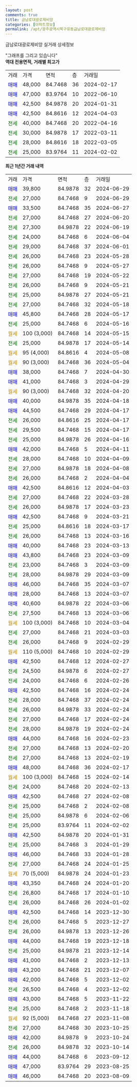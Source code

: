 ```yaml
---
layout: post
comments: true
title: 금남로대광로제비앙
categories: [아파트정보]
permalink: /apt/광주광역시북구유동금남로대광로제비앙
---
```


금남로대광로제비앙 실거래 상세정보

<script type="text/javascript">
  google.charts.load('current', {'packages':['line', 'corechart']});
  google.charts.setOnLoadCallback(drawChart);

  function drawChart() {
    var data = new google.visualization.DataTable();
    data.addColumn('date', '거래일');
    data.addColumn('number', "매매");
    data.addColumn('number', "전세");
    data.addColumn('number', "전매");

    data.addRows([[new Date(Date.parse("2024-06-29")), 39800, null, null], [new Date(Date.parse("2024-06-29")), null, 27000, null], [new Date(Date.parse("2024-06-27")), 33500, null, null], [new Date(Date.parse("2024-06-20")), null, 27000, null], [new Date(Date.parse("2024-06-19")), null, 27300, null], [new Date(Date.parse("2024-06-04")), null, 24000, null], [new Date(Date.parse("2024-06-01")), null, 29000, null], [new Date(Date.parse("2024-05-28")), null, 26000, null], [new Date(Date.parse("2024-05-27")), null, 26000, null], [new Date(Date.parse("2024-05-22")), null, 27000, null], [new Date(Date.parse("2024-05-21")), null, 26000, null], [new Date(Date.parse("2024-05-21")), null, 25000, null], [new Date(Date.parse("2024-05-18")), null, 27000, null], [new Date(Date.parse("2024-05-17")), 45800, null, null], [new Date(Date.parse("2024-05-16")), null, 25000, null], [new Date(Date.parse("2024-05-15")), null, null, null], [new Date(Date.parse("2024-05-14")), null, 25000, null], [new Date(Date.parse("2024-05-08")), null, null, null], [new Date(Date.parse("2024-05-04")), null, null, null], [new Date(Date.parse("2024-04-30")), 38000, null, null], [new Date(Date.parse("2024-04-29")), 41000, null, null], [new Date(Date.parse("2024-04-20")), null, null, null], [new Date(Date.parse("2024-04-18")), 40000, null, null], [new Date(Date.parse("2024-04-17")), 44500, null, null], [new Date(Date.parse("2024-04-17")), null, 26000, null], [new Date(Date.parse("2024-04-17")), null, 29500, null], [new Date(Date.parse("2024-04-16")), null, 25000, null], [new Date(Date.parse("2024-04-11")), 42000, null, null], [new Date(Date.parse("2024-04-09")), null, 28000, null], [new Date(Date.parse("2024-04-08")), null, 27000, null], [new Date(Date.parse("2024-04-04")), null, 26000, null], [new Date(Date.parse("2024-04-03")), 42500, null, null], [new Date(Date.parse("2024-03-28")), null, 27000, null], [new Date(Date.parse("2024-03-23")), null, 26000, null], [new Date(Date.parse("2024-03-21")), 42500, null, null], [new Date(Date.parse("2024-03-17")), null, 25000, null], [new Date(Date.parse("2024-03-16")), null, 26000, null], [new Date(Date.parse("2024-03-13")), 40000, null, null], [new Date(Date.parse("2024-03-09")), 43800, null, null], [new Date(Date.parse("2024-03-09")), null, 23000, null], [new Date(Date.parse("2024-03-09")), null, 28000, null], [new Date(Date.parse("2024-03-07")), 46000, null, null], [new Date(Date.parse("2024-03-07")), 28000, null, null], [new Date(Date.parse("2024-03-06")), 40600, null, null], [new Date(Date.parse("2024-03-06")), null, 27500, null], [new Date(Date.parse("2024-03-04")), null, null, null], [new Date(Date.parse("2024-03-03")), null, 27000, null], [new Date(Date.parse("2024-02-29")), null, 26000, null], [new Date(Date.parse("2024-02-29")), null, null, null], [new Date(Date.parse("2024-02-27")), 42500, null, null], [new Date(Date.parse("2024-02-27")), null, 24500, null], [new Date(Date.parse("2024-02-26")), null, 24000, null], [new Date(Date.parse("2024-02-24")), 42500, null, null], [new Date(Date.parse("2024-02-24")), null, 28000, null], [new Date(Date.parse("2024-02-24")), null, 26000, null], [new Date(Date.parse("2024-02-24")), null, 27000, null], [new Date(Date.parse("2024-02-24")), null, 28000, null], [new Date(Date.parse("2024-02-23")), 44000, null, null], [new Date(Date.parse("2024-02-20")), null, 27000, null], [new Date(Date.parse("2024-02-19")), null, 27000, null], [new Date(Date.parse("2024-02-17")), 48000, null, null], [new Date(Date.parse("2024-02-14")), null, null, null], [new Date(Date.parse("2024-02-13")), null, 24000, null], [new Date(Date.parse("2024-02-08")), 42500, null, null], [new Date(Date.parse("2024-02-08")), null, 25000, null], [new Date(Date.parse("2024-02-06")), null, 25000, null], [new Date(Date.parse("2024-02-02")), null, 25000, null], [new Date(Date.parse("2024-01-31")), 42500, null, null], [new Date(Date.parse("2024-01-29")), null, 25000, null], [new Date(Date.parse("2024-01-28")), 46000, null, null], [new Date(Date.parse("2024-01-25")), null, 27000, null], [new Date(Date.parse("2024-01-23")), null, null, null], [new Date(Date.parse("2024-01-20")), 43350, null, null], [new Date(Date.parse("2024-01-10")), null, 26800, null], [new Date(Date.parse("2024-01-02")), null, 26000, null], [new Date(Date.parse("2023-12-30")), 42500, null, null], [new Date(Date.parse("2023-12-27")), null, 26000, null], [new Date(Date.parse("2023-12-26")), null, 26000, null], [new Date(Date.parse("2023-12-18")), 44000, null, null], [new Date(Date.parse("2023-12-14")), null, 25000, null], [new Date(Date.parse("2023-12-13")), 41000, null, null], [new Date(Date.parse("2023-12-07")), 43200, null, null], [new Date(Date.parse("2023-12-02")), 42000, null, null], [new Date(Date.parse("2023-12-02")), null, 26500, null], [new Date(Date.parse("2023-11-22")), 43000, null, null], [new Date(Date.parse("2023-11-18")), null, 25000, null], [new Date(Date.parse("2023-11-08")), null, null, null], [new Date(Date.parse("2023-10-25")), null, 27000, null], [new Date(Date.parse("2023-10-24")), 42000, null, null], [new Date(Date.parse("2023-10-14")), null, 26000, null], [new Date(Date.parse("2023-09-12")), 44000, null, null], [new Date(Date.parse("2023-08-25")), 47000, null, null], [new Date(Date.parse("2023-08-09")), 46000, null, null]]);

    var options = {
      hAxis: {
        format: 'yyyy/MM/dd'
      },    
      lineWidth: 0,
      pointsVisible: true,    
      title: '최근 1년간 유형별 실거래가 분포',
      legend: { position: 'bottom' }
    };

    var formatter = new google.visualization.NumberFormat({pattern:'###,###'} );
    formatter.format(data, 1);
    formatter.format(data, 2);
    
    setTimeout(function() {
        var chart = new google.visualization.LineChart(document.getElementById('columnchart_material'));
        chart.draw(data, (options));
        document.getElementById('loading').style.display = 'none';
    }, 200);
  }
</script>


<div id="loading" style="z-index:20; display: block; margin-left: 0px">"그래프를 그리고 있습니다"</div>
<div id="columnchart_material" style="width: 95%; margin-left: 0px; display: block"></div>
<!-- contents start -->
<b>역대 전용면적, 거래별 최고가</b>
<table class="sortable">
    <tr>
      <td>거래</td>
      <td>가격</td>
      <td>면적</td>
      <td>층</td>
      <td>거래일</td>
    </tr>
        <tr>
          <td><a style="color: blue">매매</a></td>
          <td>48,000</td>
          <td>84.7468</td>
          <td>36</td>
          <td>2024-02-17</td>
        </tr>            <tr>
          <td><a style="color: blue">매매</a></td>
          <td>47,000</td>
          <td>83.9764</td>
          <td>10</td>
          <td>2022-06-10</td>
        </tr>            <tr>
          <td><a style="color: blue">매매</a></td>
          <td>42,500</td>
          <td>84.9878</td>
          <td>20</td>
          <td>2024-01-31</td>
        </tr>            <tr>
          <td><a style="color: blue">매매</a></td>
          <td>42,500</td>
          <td>84.8616</td>
          <td>12</td>
          <td>2024-04-03</td>
        </tr>        
        <tr>
              <td><a style="color: darkgreen">전세</a></td>
              <td>40,000</td>
              <td>84.7468</td>
              <td>20</td>
              <td>2022-04-16</td>
            </tr>            <tr>
              <td><a style="color: darkgreen">전세</a></td>
              <td>30,000</td>
              <td>84.9878</td>
              <td>17</td>
              <td>2022-03-11</td>
            </tr>            <tr>
              <td><a style="color: darkgreen">전세</a></td>
              <td>28,000</td>
              <td>84.8616</td>
              <td>18</td>
              <td>2022-03-05</td>
            </tr>            <tr>
              <td><a style="color: darkgreen">전세</a></td>
              <td>25,000</td>
              <td>83.9764</td>
              <td>11</td>
              <td>2024-02-02</td>
            </tr>        
    
</table>

<b>최근 1년간 거래 내역</b>

<table class="sortable">
    <tr>
      <td>거래</td>
      <td>가격</td>
      <td>면적</td>
      <td>층</td>
      <td>거래일</td>
    </tr>
    <tr>
      <td><a style="color: blue">매매</a></td>
      <td>39,800</td>
      <td>84.9878</td>
      <td>32</td>
      <td>2024-06-29</td>
    </tr>          <tr>
      <td><a style="color: darkgreen">전세</a></td>
      <td>27,000</td>
      <td>84.7468</td>
      <td>9</td>
      <td>2024-06-29</td>
    </tr>          <tr>
      <td><a style="color: blue">매매</a></td>
      <td>33,500</td>
      <td>84.7468</td>
      <td>35</td>
      <td>2024-06-27</td>
    </tr>          <tr>
      <td><a style="color: darkgreen">전세</a></td>
      <td>27,000</td>
      <td>84.7468</td>
      <td>27</td>
      <td>2024-06-20</td>
    </tr>          <tr>
      <td><a style="color: darkgreen">전세</a></td>
      <td>27,300</td>
      <td>84.9878</td>
      <td>22</td>
      <td>2024-06-19</td>
    </tr>          <tr>
      <td><a style="color: darkgreen">전세</a></td>
      <td>24,000</td>
      <td>84.7468</td>
      <td>6</td>
      <td>2024-06-04</td>
    </tr>          <tr>
      <td><a style="color: darkgreen">전세</a></td>
      <td>29,000</td>
      <td>84.7468</td>
      <td>37</td>
      <td>2024-06-01</td>
    </tr>          <tr>
      <td><a style="color: darkgreen">전세</a></td>
      <td>26,000</td>
      <td>84.7468</td>
      <td>23</td>
      <td>2024-05-28</td>
    </tr>          <tr>
      <td><a style="color: darkgreen">전세</a></td>
      <td>26,000</td>
      <td>84.7468</td>
      <td>9</td>
      <td>2024-05-27</td>
    </tr>          <tr>
      <td><a style="color: darkgreen">전세</a></td>
      <td>27,000</td>
      <td>84.7468</td>
      <td>19</td>
      <td>2024-05-22</td>
    </tr>          <tr>
      <td><a style="color: darkgreen">전세</a></td>
      <td>26,000</td>
      <td>84.7468</td>
      <td>9</td>
      <td>2024-05-21</td>
    </tr>          <tr>
      <td><a style="color: darkgreen">전세</a></td>
      <td>25,000</td>
      <td>84.9878</td>
      <td>27</td>
      <td>2024-05-21</td>
    </tr>          <tr>
      <td><a style="color: darkgreen">전세</a></td>
      <td>27,000</td>
      <td>84.7468</td>
      <td>32</td>
      <td>2024-05-18</td>
    </tr>          <tr>
      <td><a style="color: blue">매매</a></td>
      <td>45,800</td>
      <td>84.7468</td>
      <td>28</td>
      <td>2024-05-17</td>
    </tr>          <tr>
      <td><a style="color: darkgreen">전세</a></td>
      <td>25,000</td>
      <td>84.7468</td>
      <td>6</td>
      <td>2024-05-16</td>
    </tr>          <tr>
      <td><a style="color: darkgoldenrod">월세</a></td>
      <td>100 (3,000)</td>
      <td>84.7468</td>
      <td>14</td>
      <td>2024-05-15</td>
    </tr>          <tr>
      <td><a style="color: darkgreen">전세</a></td>
      <td>25,000</td>
      <td>84.9878</td>
      <td>17</td>
      <td>2024-05-14</td>
    </tr>          <tr>
      <td><a style="color: darkgoldenrod">월세</a></td>
      <td>95 (4,000)</td>
      <td>84.8616</td>
      <td>4</td>
      <td>2024-05-08</td>
    </tr>          <tr>
      <td><a style="color: darkgoldenrod">월세</a></td>
      <td>90 (3,000)</td>
      <td>84.7468</td>
      <td>36</td>
      <td>2024-05-04</td>
    </tr>          <tr>
      <td><a style="color: blue">매매</a></td>
      <td>38,000</td>
      <td>84.7468</td>
      <td>7</td>
      <td>2024-04-30</td>
    </tr>          <tr>
      <td><a style="color: blue">매매</a></td>
      <td>41,000</td>
      <td>84.7468</td>
      <td>3</td>
      <td>2024-04-29</td>
    </tr>          <tr>
      <td><a style="color: darkgoldenrod">월세</a></td>
      <td>90 (3,000)</td>
      <td>84.7468</td>
      <td>32</td>
      <td>2024-04-20</td>
    </tr>          <tr>
      <td><a style="color: blue">매매</a></td>
      <td>40,000</td>
      <td>84.9878</td>
      <td>35</td>
      <td>2024-04-18</td>
    </tr>          <tr>
      <td><a style="color: blue">매매</a></td>
      <td>44,500</td>
      <td>84.7468</td>
      <td>29</td>
      <td>2024-04-17</td>
    </tr>          <tr>
      <td><a style="color: darkgreen">전세</a></td>
      <td>26,000</td>
      <td>84.8616</td>
      <td>25</td>
      <td>2024-04-17</td>
    </tr>          <tr>
      <td><a style="color: darkgreen">전세</a></td>
      <td>29,500</td>
      <td>84.7468</td>
      <td>15</td>
      <td>2024-04-17</td>
    </tr>          <tr>
      <td><a style="color: darkgreen">전세</a></td>
      <td>25,000</td>
      <td>84.9878</td>
      <td>26</td>
      <td>2024-04-16</td>
    </tr>          <tr>
      <td><a style="color: blue">매매</a></td>
      <td>42,000</td>
      <td>84.7468</td>
      <td>5</td>
      <td>2024-04-11</td>
    </tr>          <tr>
      <td><a style="color: darkgreen">전세</a></td>
      <td>28,000</td>
      <td>84.7468</td>
      <td>10</td>
      <td>2024-04-09</td>
    </tr>          <tr>
      <td><a style="color: darkgreen">전세</a></td>
      <td>27,000</td>
      <td>84.9878</td>
      <td>18</td>
      <td>2024-04-08</td>
    </tr>          <tr>
      <td><a style="color: darkgreen">전세</a></td>
      <td>26,000</td>
      <td>84.7468</td>
      <td>2</td>
      <td>2024-04-04</td>
    </tr>          <tr>
      <td><a style="color: blue">매매</a></td>
      <td>42,500</td>
      <td>84.8616</td>
      <td>12</td>
      <td>2024-04-03</td>
    </tr>          <tr>
      <td><a style="color: darkgreen">전세</a></td>
      <td>27,000</td>
      <td>84.7468</td>
      <td>22</td>
      <td>2024-03-28</td>
    </tr>          <tr>
      <td><a style="color: darkgreen">전세</a></td>
      <td>26,000</td>
      <td>84.9878</td>
      <td>17</td>
      <td>2024-03-23</td>
    </tr>          <tr>
      <td><a style="color: blue">매매</a></td>
      <td>42,500</td>
      <td>84.7468</td>
      <td>9</td>
      <td>2024-03-21</td>
    </tr>          <tr>
      <td><a style="color: darkgreen">전세</a></td>
      <td>25,000</td>
      <td>84.8616</td>
      <td>18</td>
      <td>2024-03-17</td>
    </tr>          <tr>
      <td><a style="color: darkgreen">전세</a></td>
      <td>26,000</td>
      <td>84.7468</td>
      <td>13</td>
      <td>2024-03-16</td>
    </tr>          <tr>
      <td><a style="color: blue">매매</a></td>
      <td>40,000</td>
      <td>84.7468</td>
      <td>23</td>
      <td>2024-03-13</td>
    </tr>          <tr>
      <td><a style="color: blue">매매</a></td>
      <td>43,800</td>
      <td>84.7468</td>
      <td>23</td>
      <td>2024-03-09</td>
    </tr>          <tr>
      <td><a style="color: darkgreen">전세</a></td>
      <td>23,000</td>
      <td>84.7468</td>
      <td>3</td>
      <td>2024-03-09</td>
    </tr>          <tr>
      <td><a style="color: darkgreen">전세</a></td>
      <td>28,000</td>
      <td>84.9878</td>
      <td>29</td>
      <td>2024-03-09</td>
    </tr>          <tr>
      <td><a style="color: blue">매매</a></td>
      <td>46,000</td>
      <td>84.7468</td>
      <td>35</td>
      <td>2024-03-07</td>
    </tr>          <tr>
      <td><a style="color: blue">매매</a></td>
      <td>28,000</td>
      <td>84.7468</td>
      <td>13</td>
      <td>2024-03-07</td>
    </tr>          <tr>
      <td><a style="color: blue">매매</a></td>
      <td>40,600</td>
      <td>84.9878</td>
      <td>22</td>
      <td>2024-03-06</td>
    </tr>          <tr>
      <td><a style="color: darkgreen">전세</a></td>
      <td>27,500</td>
      <td>84.7468</td>
      <td>13</td>
      <td>2024-03-06</td>
    </tr>          <tr>
      <td><a style="color: darkgoldenrod">월세</a></td>
      <td>100 (3,000)</td>
      <td>84.7468</td>
      <td>10</td>
      <td>2024-03-04</td>
    </tr>          <tr>
      <td><a style="color: darkgreen">전세</a></td>
      <td>27,000</td>
      <td>84.7468</td>
      <td>21</td>
      <td>2024-03-03</td>
    </tr>          <tr>
      <td><a style="color: darkgreen">전세</a></td>
      <td>26,000</td>
      <td>84.7468</td>
      <td>9</td>
      <td>2024-02-29</td>
    </tr>          <tr>
      <td><a style="color: darkgoldenrod">월세</a></td>
      <td>110 (5,000)</td>
      <td>84.7468</td>
      <td>10</td>
      <td>2024-02-29</td>
    </tr>          <tr>
      <td><a style="color: blue">매매</a></td>
      <td>42,500</td>
      <td>84.7468</td>
      <td>12</td>
      <td>2024-02-27</td>
    </tr>          <tr>
      <td><a style="color: darkgreen">전세</a></td>
      <td>24,500</td>
      <td>84.9878</td>
      <td>6</td>
      <td>2024-02-27</td>
    </tr>          <tr>
      <td><a style="color: darkgreen">전세</a></td>
      <td>24,000</td>
      <td>84.7468</td>
      <td>6</td>
      <td>2024-02-26</td>
    </tr>          <tr>
      <td><a style="color: blue">매매</a></td>
      <td>42,500</td>
      <td>84.7468</td>
      <td>16</td>
      <td>2024-02-24</td>
    </tr>          <tr>
      <td><a style="color: darkgreen">전세</a></td>
      <td>28,000</td>
      <td>84.7468</td>
      <td>37</td>
      <td>2024-02-24</td>
    </tr>          <tr>
      <td><a style="color: darkgreen">전세</a></td>
      <td>26,000</td>
      <td>84.9878</td>
      <td>33</td>
      <td>2024-02-24</td>
    </tr>          <tr>
      <td><a style="color: darkgreen">전세</a></td>
      <td>27,000</td>
      <td>84.7468</td>
      <td>17</td>
      <td>2024-02-24</td>
    </tr>          <tr>
      <td><a style="color: darkgreen">전세</a></td>
      <td>28,000</td>
      <td>84.9878</td>
      <td>19</td>
      <td>2024-02-24</td>
    </tr>          <tr>
      <td><a style="color: blue">매매</a></td>
      <td>44,000</td>
      <td>84.7468</td>
      <td>16</td>
      <td>2024-02-23</td>
    </tr>          <tr>
      <td><a style="color: darkgreen">전세</a></td>
      <td>27,000</td>
      <td>84.7468</td>
      <td>13</td>
      <td>2024-02-20</td>
    </tr>          <tr>
      <td><a style="color: darkgreen">전세</a></td>
      <td>27,000</td>
      <td>84.7468</td>
      <td>13</td>
      <td>2024-02-19</td>
    </tr>          <tr>
      <td><a style="color: blue">매매</a></td>
      <td>48,000</td>
      <td>84.7468</td>
      <td>36</td>
      <td>2024-02-17</td>
    </tr>          <tr>
      <td><a style="color: darkgoldenrod">월세</a></td>
      <td>100 (3,000)</td>
      <td>84.7468</td>
      <td>15</td>
      <td>2024-02-14</td>
    </tr>          <tr>
      <td><a style="color: darkgreen">전세</a></td>
      <td>24,000</td>
      <td>84.7468</td>
      <td>20</td>
      <td>2024-02-13</td>
    </tr>          <tr>
      <td><a style="color: blue">매매</a></td>
      <td>42,500</td>
      <td>84.7468</td>
      <td>27</td>
      <td>2024-02-08</td>
    </tr>          <tr>
      <td><a style="color: darkgreen">전세</a></td>
      <td>25,000</td>
      <td>84.7468</td>
      <td>2</td>
      <td>2024-02-08</td>
    </tr>          <tr>
      <td><a style="color: darkgreen">전세</a></td>
      <td>25,000</td>
      <td>84.9878</td>
      <td>6</td>
      <td>2024-02-06</td>
    </tr>          <tr>
      <td><a style="color: darkgreen">전세</a></td>
      <td>25,000</td>
      <td>83.9764</td>
      <td>11</td>
      <td>2024-02-02</td>
    </tr>          <tr>
      <td><a style="color: blue">매매</a></td>
      <td>42,500</td>
      <td>84.9878</td>
      <td>20</td>
      <td>2024-01-31</td>
    </tr>          <tr>
      <td><a style="color: darkgreen">전세</a></td>
      <td>25,000</td>
      <td>84.7468</td>
      <td>3</td>
      <td>2024-01-29</td>
    </tr>          <tr>
      <td><a style="color: blue">매매</a></td>
      <td>46,000</td>
      <td>84.7468</td>
      <td>33</td>
      <td>2024-01-28</td>
    </tr>          <tr>
      <td><a style="color: darkgreen">전세</a></td>
      <td>27,000</td>
      <td>84.7468</td>
      <td>24</td>
      <td>2024-01-25</td>
    </tr>          <tr>
      <td><a style="color: darkgoldenrod">월세</a></td>
      <td>70 (5,000)</td>
      <td>84.9878</td>
      <td>24</td>
      <td>2024-01-23</td>
    </tr>          <tr>
      <td><a style="color: blue">매매</a></td>
      <td>43,350</td>
      <td>84.7468</td>
      <td>24</td>
      <td>2024-01-20</td>
    </tr>          <tr>
      <td><a style="color: darkgreen">전세</a></td>
      <td>26,800</td>
      <td>84.7468</td>
      <td>17</td>
      <td>2024-01-10</td>
    </tr>          <tr>
      <td><a style="color: darkgreen">전세</a></td>
      <td>26,000</td>
      <td>84.7468</td>
      <td>26</td>
      <td>2024-01-02</td>
    </tr>          <tr>
      <td><a style="color: blue">매매</a></td>
      <td>42,500</td>
      <td>84.7468</td>
      <td>14</td>
      <td>2023-12-30</td>
    </tr>          <tr>
      <td><a style="color: darkgreen">전세</a></td>
      <td>26,000</td>
      <td>84.7468</td>
      <td>5</td>
      <td>2023-12-27</td>
    </tr>          <tr>
      <td><a style="color: darkgreen">전세</a></td>
      <td>26,000</td>
      <td>84.9878</td>
      <td>13</td>
      <td>2023-12-26</td>
    </tr>          <tr>
      <td><a style="color: blue">매매</a></td>
      <td>44,000</td>
      <td>84.7468</td>
      <td>19</td>
      <td>2023-12-18</td>
    </tr>          <tr>
      <td><a style="color: darkgreen">전세</a></td>
      <td>25,000</td>
      <td>84.9878</td>
      <td>21</td>
      <td>2023-12-14</td>
    </tr>          <tr>
      <td><a style="color: blue">매매</a></td>
      <td>41,000</td>
      <td>84.7468</td>
      <td>2</td>
      <td>2023-12-13</td>
    </tr>          <tr>
      <td><a style="color: blue">매매</a></td>
      <td>43,200</td>
      <td>84.7468</td>
      <td>21</td>
      <td>2023-12-07</td>
    </tr>          <tr>
      <td><a style="color: blue">매매</a></td>
      <td>42,000</td>
      <td>84.7468</td>
      <td>5</td>
      <td>2023-12-02</td>
    </tr>          <tr>
      <td><a style="color: darkgreen">전세</a></td>
      <td>26,500</td>
      <td>84.7468</td>
      <td>4</td>
      <td>2023-12-02</td>
    </tr>          <tr>
      <td><a style="color: blue">매매</a></td>
      <td>43,000</td>
      <td>84.7468</td>
      <td>5</td>
      <td>2023-11-22</td>
    </tr>          <tr>
      <td><a style="color: darkgreen">전세</a></td>
      <td>25,000</td>
      <td>84.7468</td>
      <td>2</td>
      <td>2023-11-18</td>
    </tr>          <tr>
      <td><a style="color: darkgoldenrod">월세</a></td>
      <td>92 (5,000)</td>
      <td>84.7468</td>
      <td>27</td>
      <td>2023-11-08</td>
    </tr>          <tr>
      <td><a style="color: darkgreen">전세</a></td>
      <td>27,000</td>
      <td>84.7468</td>
      <td>30</td>
      <td>2023-10-25</td>
    </tr>          <tr>
      <td><a style="color: blue">매매</a></td>
      <td>42,000</td>
      <td>84.9878</td>
      <td>9</td>
      <td>2023-10-24</td>
    </tr>          <tr>
      <td><a style="color: darkgreen">전세</a></td>
      <td>26,000</td>
      <td>84.9878</td>
      <td>32</td>
      <td>2023-10-14</td>
    </tr>          <tr>
      <td><a style="color: blue">매매</a></td>
      <td>44,000</td>
      <td>84.7468</td>
      <td>6</td>
      <td>2023-09-12</td>
    </tr>          <tr>
      <td><a style="color: blue">매매</a></td>
      <td>47,000</td>
      <td>83.9764</td>
      <td>29</td>
      <td>2023-08-25</td>
    </tr>          <tr>
      <td><a style="color: blue">매매</a></td>
      <td>46,000</td>
      <td>84.7468</td>
      <td>20</td>
      <td>2023-08-09</td>
    </tr>      </table>
<!-- contents end -->    

